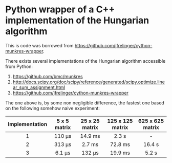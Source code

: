 # Python wrapper of a C++ implementation of the Hungarian algorithm

This is code was borrowed from https://github.com/jfrelinger/cython-munkres-wrapper.

There exists several implementations of the Hungarian algorithm accessible from Python:

 1. https://github.com/bmc/munkres
 2. http://docs.scipy.org/doc/scipy/reference/generated/scipy.optimize.linear_sum_assignment.html
 3. https://github.com/jfrelinger/cython-munkres-wrapper
 
The one above is, by some non negligible difference, the fastest one based on the following somehow naive experiment:

| Implementation |   5 x 5 matrix   |  25 x 25 matrix  | 125 x 125 matrix | 625 x 625 matrix |
|:--------------:|:----------------:|:----------------:|:----------------:|:----------------:|
| 1              | 110 µs           | 14.9 ms          |  2.3 s           | -                |
| 2              | 313 µs           |  2.7 ms          | 72.8 ms          | 16.4 s           |
| 3              | 6.1 µs           |  132 µs          | 19.9 ms          |  5.2 s           |